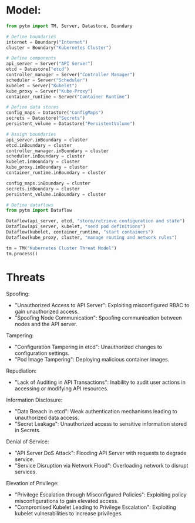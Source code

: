 # Model:
```python
from pytm import TM, Server, Datastore, Boundary

# Define boundaries
internet = Boundary("Internet")
cluster = Boundary("Kubernetes Cluster")

# Define components
api_server = Server("API Server")
etcd = Datastore("etcd")
controller_manager = Server("Controller Manager")
scheduler = Server("Scheduler")
kubelet = Server("Kubelet")
kube_proxy = Server("Kube-Proxy")
container_runtime = Server("Container Runtime")

# Define data stores
config_maps = Datastore("ConfigMaps")
secrets = Datastore("Secrets")
persistent_volume = Datastore("PersistentVolume")

# Assign boundaries
api_server.inBoundary = cluster
etcd.inBoundary = cluster
controller_manager.inBoundary = cluster
scheduler.inBoundary = cluster
kubelet.inBoundary = cluster
kube_proxy.inBoundary = cluster
container_runtime.inBoundary = cluster

config_maps.inBoundary = cluster
secrets.inBoundary = cluster
persistent_volume.inBoundary = cluster

# Define dataflows
from pytm import Dataflow

Dataflow(api_server, etcd, "store/retrieve configuration and state")
Dataflow(api_server, kubelet, "send pod definitions")
Dataflow(kubelet, container_runtime, "start containers")
Dataflow(kube_proxy, cluster, "manage routing and network rules")

tm = TM("Kubernetes Cluster Threat Model")
tm.process()
```

# Threats

Spoofing:
- "Unauthorized Access to API Server": Exploiting misconfigured RBAC to gain unauthorized access.
- "Spoofing Node Communication": Spoofing communication between nodes and the API server.

Tampering:
- "Configuration Tampering in etcd": Unauthorized changes to configuration settings.
- "Pod Image Tampering": Deploying malicious container images.

Repudiation:
- "Lack of Auditing in API Transactions": Inability to audit user actions in accessing or modifying API resources.

Information Disclosure:
- "Data Breach in etcd": Weak authentication mechanisms leading to unauthorized data access.
- "Secret Leakage": Unauthorized access to sensitive information stored in Secrets.

Denial of Service:
- "API Server DoS Attack": Flooding API Server with requests to degrade service.
- "Service Disruption via Network Flood": Overloading network to disrupt services.

Elevation of Privilege:
- "Privilege Escalation through Misconfigured Policies": Exploiting policy misconfigurations to gain elevated access.
- "Compromised Kubelet Leading to Privilege Escalation": Exploiting kubelet vulnerabilities to increase privileges.
